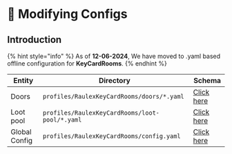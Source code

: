 # 🔧 Modifying Configs

## Introduction

{% hint style="info" %}
As of **12-06-2024**, We have moved to .yaml based offline configuration for **KeyCardRooms**.
{% endhint %}



| Entity        | Directory                                      | Schema                                                                  |
| ------------- | ---------------------------------------------- | ----------------------------------------------------------------------- |
| Doors         | `profiles/RaulexKeyCardRooms/doors/*.yaml`     | [Click here](structure-of-configurations-schema.md#door-structure)      |
| Loot pool     | `profiles/RaulexKeyCardRooms/loot-pool/*.yaml` | [Click here](structure-of-configurations-schema.md#loot-pool-structure) |
| Global Config | `profiles/RaulexKeyCardRooms/config.yaml`      | [Click here](structure-of-configurations-schema.md#global-config)       |
